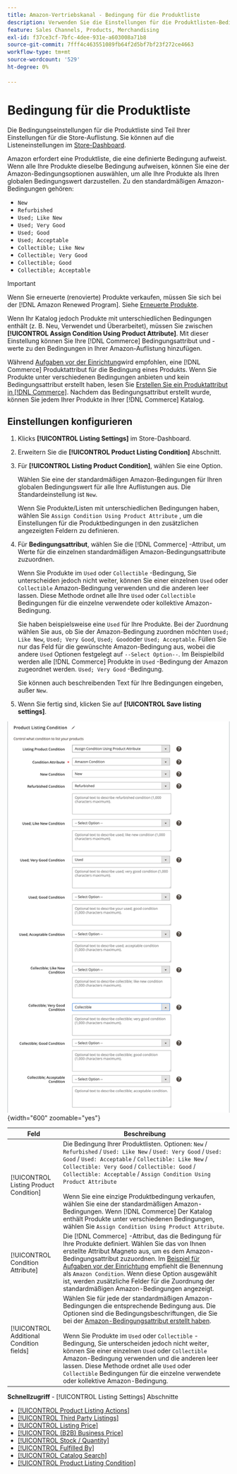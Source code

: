 ```yaml
---
title: Amazon-Vertriebskanal - Bedingung für die Produktliste
description: Verwenden Sie die Einstellungen für die Produktlisten-Bedingung, um Ihre Commerce-Produkte einer Amazon-Produktbedingung zuzuordnen, z. B. "Neu"oder "Neu"oder "Raffiniert".
feature: Sales Channels, Products, Merchandising
exl-id: f37ce3cf-7bfc-4dee-931e-a603008a71b8
source-git-commit: 7fff4c463551089fb64f2d5bf7bf23f272ce4663
workflow-type: tm+mt
source-wordcount: '529'
ht-degree: 0%

---
```


# Bedingung für die Produktliste

Die Bedingungseinstellungen für die Produktliste sind Teil Ihrer Einstellungen für die Store-Auflistung. Sie können auf die Listeneinstellungen im [Store-Dashboard](./amazon-store-dashboard.md).

Amazon erfordert eine Produktliste, die eine definierte Bedingung aufweist. Wenn alle Ihre Produkte dieselbe Bedingung aufweisen, können Sie eine der Amazon-Bedingungsoptionen auswählen, um alle Ihre Produkte als Ihren globalen Bedingungswert darzustellen. Zu den standardmäßigen Amazon-Bedingungen gehören:

- `New`
- `Refurbished`
- `Used; Like New`
- `Used; Very Good`
- `Used; Good`
- `Used; Acceptable`
- `Collectible; Like New`
- `Collectible; Very Good`
- `Collectible; Good`
- `Collectible; Acceptable`

>[!IMPORTANT]
>
>Wenn Sie erneuerte (renovierte) Produkte verkaufen, müssen Sie sich bei der [!DNL Amazon Renewed Program]. Siehe [Erneuerte Produkte](./renewed-products.md).

Wenn Ihr Katalog jedoch Produkte mit unterschiedlichen Bedingungen enthält (z. B. Neu, Verwendet und Überarbeitet), müssen Sie zwischen **[!UICONTROL Assign Condition Using Product Attribute]**. Mit dieser Einstellung können Sie Ihre [!DNL Commerce] Bedingungsattribut und -werte zu den Bedingungen in Ihrer Amazon-Auflistung hinzufügen.

Während [Aufgaben vor der Einrichtung](./amazon-pre-setup-tasks.md)wird empfohlen, eine [!DNL Commerce] Produktattribut für die Bedingung eines Produkts. Wenn Sie Produkte unter verschiedenen Bedingungen anbieten und kein Bedingungsattribut erstellt haben, lesen Sie [Erstellen Sie ein Produktattribut in [!DNL Commerce]](./ob-creating-magento-attributes.md). Nachdem das Bedingungsattribut erstellt wurde, können Sie jedem Ihrer Produkte in Ihrer [!DNL Commerce] Katalog.

## Einstellungen konfigurieren

1. Klicks **[!UICONTROL Listing Settings]** im Store-Dashboard.

1. Erweitern Sie die **[!UICONTROL Product Listing Condition]** Abschnitt.

1. Für **[!UICONTROL Listing Product Condition]**, wählen Sie eine Option.

   Wählen Sie eine der standardmäßigen Amazon-Bedingungen für Ihren globalen Bedingungswert für alle Ihre Auflistungen aus. Die Standardeinstellung ist `New`.

   Wenn Sie Produkte/Listen mit unterschiedlichen Bedingungen haben, wählen Sie `Assign Condition Using Product Attribute` , um die Einstellungen für die Produktbedingungen in den zusätzlichen angezeigten Feldern zu definieren.

1. Für **Bedingungsattribut**, wählen Sie die [!DNL Commerce] -Attribut, um Werte für die einzelnen standardmäßigen Amazon-Bedingungsattribute zuzuordnen.

   Wenn Sie Produkte im `Used` oder `Collectible` -Bedingung, Sie unterscheiden jedoch nicht weiter, können Sie einer einzelnen `Used` oder `Collectible` Amazon-Bedingung verwenden und die anderen leer lassen. Diese Methode ordnet alle Ihre `Used` oder `Collectible` Bedingungen für die einzelne verwendete oder kollektive Amazon-Bedingung.

   Sie haben beispielsweise eine `Used` für Ihre Produkte. Bei der Zuordnung wählen Sie aus, ob Sie der Amazon-Bedingung zuordnen möchten `Used; Like New`, `Used; Very Good`, `Used; Good`oder `Used; Acceptable`. Füllen Sie nur das Feld für die gewünschte Amazon-Bedingung aus, wobei die andere `Used` Optionen festgelegt auf `--Select Option--`. Im Beispielbild werden alle [!DNL Commerce] Produkte in `Used` -Bedingung der Amazon zugeordnet werden. `Used; Very Good` -Bedingung.

   Sie können auch beschreibenden Text für Ihre Bedingungen eingeben, außer `New`.

1. Wenn Sie fertig sind, klicken Sie auf **[!UICONTROL Save listing settings]**.

![Bedingung für die Produktliste](assets/amazon-product-listing-condition.png){width="600" zoomable="yes"}

| Feld | Beschreibung |
|------------------------------------------|-------------------------------------------------------------------------------------------------------------------------------------------------------------------------------------------------------------------------------------------------------------------------------------------------------------------------------------------------------------------------------------------------------------------------------------------------------------------------------------------------------------------------------------------|
| [!UICONTROL Listing Product Condition] | Die Bedingung Ihrer Produktlisten. Optionen: `New` / `Refurbished` / `Used: Like New` / `Used: Very Good` / `Used: Good` / `Used: Acceptable` / `Collectible: Like New` / `Collectible: Very Good` / `Collectible: Good` / `Collectible: Acceptable` / `Assign Condition Using Product Attribute`<br><br>Wenn Sie eine einzige Produktbedingung verkaufen, wählen Sie eine der standardmäßigen Amazon-Bedingungen. Wenn [!DNL Commerce] Der Katalog enthält Produkte unter verschiedenen Bedingungen, wählen Sie `Assign Condition Using Product Attribute`. |
| [!UICONTROL Condition Attribute] | Die [!DNL Commerce] -Attribut, das die Bedingung für Ihre Produkte definiert. Wählen Sie das von Ihnen erstellte Attribut Magneto aus, um es dem Amazon-Bedingungsattribut zuzuordnen. Im [Beispiel für Aufgaben vor der Einrichtung](./ob-creating-magento-attributes.md) empfiehlt die Benennung als `Amazon Condition`. Wenn diese Option ausgewählt ist, werden zusätzliche Felder für die Zuordnung der standardmäßigen Amazon-Bedingungen angezeigt. |
| [!UICONTROL Additional Condition fields] | Wählen Sie für jede der standardmäßigen Amazon-Bedingungen die entsprechende Bedingung aus. Die Optionen sind die Bedingungsbeschriftungen, die Sie bei der [Amazon-Bedingungsattribut erstellt haben](./ob-creating-magento-attributes.md).<br><br>Wenn Sie Produkte im `Used` oder `Collectible` -Bedingung, Sie unterscheiden jedoch nicht weiter, können Sie einer einzelnen `Used` oder `Collectible` Amazon-Bedingung verwenden und die anderen leer lassen. Diese Methode ordnet alle `Used` oder `Collectible` Bedingungen für die einzelne verwendete oder kollektive Amazon-Bedingung. |

**Schnellzugriff** - [!UICONTROL Listing Settings] Abschnitte

- [[!UICONTROL Product Listing Actions]](./product-listing-actions.md)
- [[!UICONTROL Third Party Listings]](./third-party-listing-settings.md)
- [[!UICONTROL Listing Price]](./listing-price.md)
- [[!UICONTROL (B2B) Business Price]](./business-pricing.md)
- [[!UICONTROL Stock / Quantity]](./stock-quantity.md)
- [[!UICONTROL Fulfilled By]](./fulfilled-by.md)
- [[!UICONTROL Catalog Search]](./catalog-search.md)
- [[!UICONTROL Product Listing Condition]](./product-listing-condition.md)
